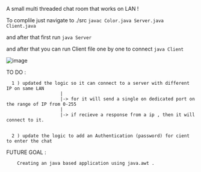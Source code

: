 A small multi threaded chat room that works on LAN ! 

  To complile just navigate to ./src
    ` javac Color.java Server.java Client.java `

  and after that first run 
    ` java Server ` 

  and after that you can run Client file one by one to connect 
     ` java Client ` 

  ![image](https://github.com/user-attachments/assets/4a89cb04-68d1-41bf-8675-7726180cb00f)


TO DO :

      1 ) updated the logic so it can connect to a server with different IP on same LAN
                        |
                        |-> for it will send a single on dedicated port on the range of IP from 0-255
                        |
                        |-> if recieve a response from a ip , then it will connect to it.
                  
      
      2 ) update the logic to add an Authentication (password) for cient to enter the chat
      
      
     
FUTURE GOAL :
        
        Creating an java based application using java.awt .      
